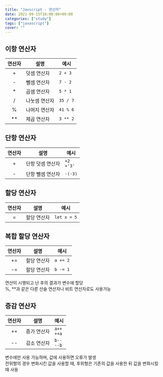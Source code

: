 ```yaml
---
title: "Javscript - 연산자"
date: 2021-09-15T16:00:00+09:00
categories: ["study"]
tags: ["javascript"]
cover: ""
---
```

## 이항 연산자
|연산자|설명|예시|
|:------:|---|---|
|+|덧셈 연산자|`2 + 3`|
|-|뺄셈 연산자|`7 - 2`|
|*|곱셈 연산자|`5 * 1`|
|/|나눗셈 연산자|`35 / 7`|
|%|나머지 연산자|`41 % 6`|
|**|제곱 연산자|`3 ** 2`|

## 단항 연산자
|연산자|설명|예시|
|:------:|---|---|
|+|단항 덧셈 연산자|`+2`<br>`+'3'`|
|-|단항 뺄셈 연산자|`-(-3)`|

## 할당 연산자
|연산자|설명|예시|
|:------:|---|---|
|=|할당 연산자|`let x = 5`|

## 복합 할당 연산자
|연산자|설명|예시|
|:------:|---|---|
|+=|할당 연산자|`a += 2`|
|-=|할당 연산자|`b -= 1`|

연산이 시행되고 난 후의 결과가 변수에 할당<br>
%, **과 같은 다른 산술 연산자나 비트 연산자로도 사용가능

## 증감 연산자
|연산자|설명|예시|
|:------:|---|---|
|++|증가 연산자|`a++`<br>`++a`|
|--|감소 연산자|`b--`<br>`--b`|

변수에만 사용 가능하며, 값에 사용하면 오류가 발생<br>
전위형의 경우 변화시킨 값을 사용할 때, 후위형은 기존의 값을 사용한 뒤 값을 변화시킬 때 사용